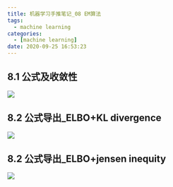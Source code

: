 ```yaml
---
title: 机器学习手推笔记_08 EM算法
tags:
  - machine learning
categories:
  - [machine learning]
date: 2020-09-25 16:53:23
---
```


## 8.1 公式及收敛性

![](https://cdn.jsdelivr.net/gh/gscr10/picture/2020-9-25/1601023145978-092515100292_0IMG_20190529_165754.jpg)


## 8.2 公式导出_ELBO+KL divergence

![](https://cdn.jsdelivr.net/gh/gscr10/picture/2020-9-25/1601023158952-092515100292_1IMG_20190529_165840.jpg)

## 8.2 公式导出_ELBO+jensen inequity

![](https://cdn.jsdelivr.net/gh/gscr10/picture/2020-9-25/1601023171832-092515100292_2IMG_20190529_165909.jpg)





